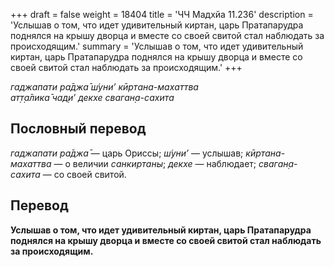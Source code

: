 +++
draft = false
weight = 18404
title = 'ЧЧ Мадхйа 11.236'
description = 'Услышав о том, что идет удивительный киртан, царь Пратапарудра поднялся на крышу дворца и вместе со своей свитой стал наблюдать за происходящим.'
summary = 'Услышав о том, что идет удивительный киртан, царь Пратапарудра поднялся на крышу дворца и вместе со своей свитой стал наблюдать за происходящим.'
+++

_гаджапати ра̄джа̄ ш́уни’ кӣртана-махаттва  
ат̣т̣а̄лика̄ чад̣и’ декхе сваган̣а-сахита_

## Пословный перевод

_гаджапати_ _ра̄джа̄_ — царь Ориссы; _ш́уни’_ — услышав; _кӣртана_\-_махаттва_ — о величии _санкиртаны_; _декхе_ — наблюдает; _сваган̣а_\-_сахита_ — со своей свитой.

## Перевод

**Услышав о том, что идет удивительный киртан, царь Пратапарудра поднялся на крышу дворца и вместе со своей свитой стал наблюдать за происходящим.**
